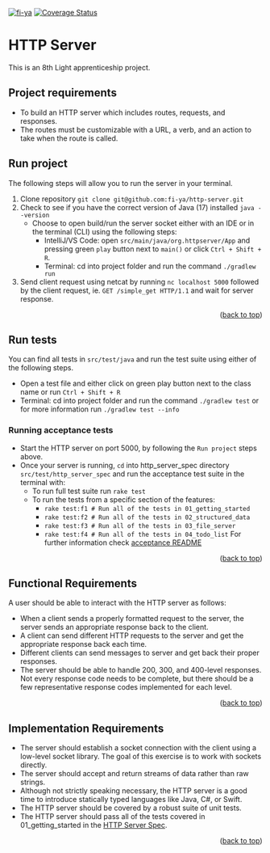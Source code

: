 [![fi-ya](https://circleci.com/gh/fi-ya/http-server.svg?style=shield)](https://circleci.com/docs/)
[![Coverage Status](https://coveralls.io/repos/github/fi-ya/http-server/badge.svg?branch=main)](https://coveralls.io/github/fi-ya/http-server?branch=main)
# HTTP Server
This is an 8th Light apprenticeship project.
## Project requirements
- To build an HTTP server which includes routes, requests, and responses. 
- The routes must be customizable with a URL, a verb, and an action to take when the route is called. 
## Run project
The following steps will allow you to run the server in your terminal.
1. Clone repository `git clone git@github.com:fi-ya/http-server.git`
2. Check to see if you have the correct version of Java (17) installed `java --version`
   - Choose to open build/run the server socket either with an IDE or in the terminal (CLI) using the following steps:
     - IntelliJ/VS Code: open `src/main/java/org.httpserver/App` and pressing green `play` button next to `main()` or click `Ctrl + Shift + R`.
     - Terminal: cd into project folder and run the command `./gradlew run`
3. Send client request using netcat by running `nc localhost 5000` followed by the client request, ie. `GET /simple_get HTTP/1.1` and wait for server response.
<p align="right">(<a href="#top">back to top</a>)</p>

## Run tests
You can find all tests in `src/test/java` and run the test suite using either of the following steps.
- Open a test file and either click on green play button next to the class name or run `Ctrl + Shift + R`
- Terminal: cd into project folder and run the command `./gradlew test` or for more information run `./gradlew test --info`

### Running acceptance tests
- Start the HTTP server on port 5000, by following the `Run project` steps above.
- Once your server is running, `cd` into http_server_spec directory `src/test/http_server_spec` and run the acceptance test suite in the terminal with:
  - To run full test suite run `rake test`
  - To run the tests from a specific section of the features: 
    - `rake test:f1 # Run all of the tests in 01_getting_started`
    - `rake test:f2 # Run all of the tests in 02_structured_data`
    - `rake test:f3 # Run all of the tests in 03_file_server`
    - `rake test:f4 # Run all of the tests in 04_todo_list`
 For further information check [acceptance README](https://github.com/8thlight/http_server_spec)
<p align="right">(<a href="#top">back to top</a>)</p>

## Functional Requirements
A user should be able to interact with the HTTP server as follows:

- When a client sends a properly formatted request to the server, the server sends an appropriate response back to the client. 
- A client can send different HTTP requests to the server and get the appropriate response back each time. 
- Different clients can send messages to server and get back their proper responses. 
- The server should be able to handle 200, 300, and 400-level responses. Not every response code needs to be complete, but there should be a few representative response codes implemented for each level.
<p align="right">(<a href="#top">back to top</a>)</p>

## Implementation Requirements
- The server should establish a socket connection with the client using a low-level socket library. The goal of this exercise is to work with sockets directly.
- The server should accept and return streams of data rather than raw strings.
- Although not strictly speaking necessary, the HTTP server is a good time to introduce statically typed languages like Java, C#, or Swift.
- The HTTP server should be covered by a robust suite of unit tests.
- The HTTP server should pass all of the tests covered in 01_getting_started in the [HTTP Server Spec](https://github.com/8thlight/http_server_spec).
<p align="right">(<a href="#top">back to top</a>)</p>
